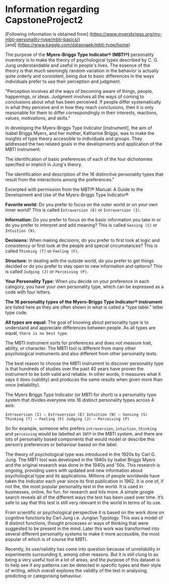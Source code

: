 # Information regarding CapstoneProject2 

[Following information is obtained from] (https://www.myersbriggs.org/my-mbti-personality-type/mbti-basics/)  
[and] (https://www.kaggle.com/datasnaek/mbti-type/home)


The purpose of the __Myers-Briggs Type Indicator® (MBTI®)__ personality inventory is to make the theory of psychological types described by C. G. Jung understandable and useful in people's lives. The essence of the theory is that much seemingly random variation in the behavior is actually quite orderly and consistent, being due to basic differences in the ways individuals prefer to use their perception and judgment.

"Perception involves all the ways of becoming aware of things, people, happenings, or ideas. Judgment involves all the ways of coming to conclusions about what has been perceived. If people differ systematically in what they perceive and in how they reach conclusions, then it is only reasonable for them to differ correspondingly in their interests, reactions, values, motivations, and skills."

In developing the Myers-Briggs Type Indicator [instrument], the aim of Isabel Briggs Myers, and her mother, Katharine Briggs, was to make the insights of type theory accessible to individuals and groups. They addressed the two related goals in the developments and application of the MBTI instrument:

The identification of basic preferences of each of the four dichotomies specified or implicit in Jung's theory.

The identification and description of the 16 distinctive personality types that result from the interactions among the preferences."

Excerpted with permission from the MBTI® Manual: A Guide to the Development and Use of the Myers-Briggs Type Indicator®

__Favorite world:__ Do you prefer to focus on the outer world or on your own inner world? This is called `Extraversion (E)` or `Introversion (I)`.

__Information:__ Do you prefer to focus on the basic information you take in or do you prefer to interpret and add meaning? This is called `Sensing (S)` or `Intuition (N)`.

__Decisions:__ When making decisions, do you prefer to first look at logic and consistency or first look at the people and special circumstances? This is called `Thinking (T)` or `Feeling (F)`.

__Structure:__ In dealing with the outside world, do you prefer to get things decided or do you prefer to stay open to new information and options? This is called `Judging (J)` or `Perceiving (P)`.

__Your Personality Type:__ When you decide on your preference in each category, you have your own personality type, which can be expressed as a code with four letters.

__The 16 personality types of the Myers-Briggs Type Indicator® instrument__ are listed here as they are often shown in what is called a "type table." letter type code. 

__All types are equal:__ The goal of knowing about personality type is to understand and appreciate differences between people. As all types are equal, `there is no best type`.

The MBTI instrument sorts for preferences and does not measure trait, ability, or character. The MBTI tool is different from many other psychological instruments and also different from other personality tests.

The best reason to choose the MBTI instrument to discover personality type is that hundreds of studies over the past 40 years have proven the instrument to be both valid and reliable. In other words, it measures what it says it does (validity) and produces the same results when given more than once (reliability). 

The Myers Briggs Type Indicator (or MBTI for short) is a personality type system that divides everyone into 16 distinct personality types across 4 axis:

`Introversion (I) – Extroversion (E)
Intuition (N) – Sensing (S)
Thinking (T) – Feeling (F)
Judging (J) – Perceiving (P)`

So for example, someone who prefers `introversion`, `intuition`, `thinking` and `perceiving` would be labelled an `INTP` in the MBTI system, and there are lots of personality based components that would model or describe this person’s preferences or behaviour based on the label.

The theory of psychological type was introduced in the 1920s by Carl G. Jung. The MBTI tool was developed in the 1940s by Isabel Briggs Myers and the original research was done in the 1940s and '50s. This research is ongoing, providing users with updated and new information about psychological type and its applications. Millions of people worldwide have taken the Indicator each year since its first publication in 1962. It is one of, if not the, the most popular personality test in the world. It is used in businesses, online, for fun, for research and lots more. A simple google search reveals all of the different ways the test has been used over time. It’s safe to say that this test is still very relevant in the world in terms of its use.

From scientific or psychological perspective it is based on the work done on cognitive functions by Carl Jung i.e. Jungian Typology. This was a model of 8 distinct functions, thought processes or ways of thinking that were suggested to be present in the mind. Later this work was transformed into several different personality systems to make it more accessible, the most popular of which is of course the MBTI.

Recently, its use/validity has come into question because of unreliability in experiments surrounding it, among other reasons. But it is still clung to as being a very useful tool in a lot of areas, and the purpose of this dataset is to help see if any patterns can be detected in specific types and their style of writing, which overall explores the validity of the test in analysing, predicting or categorising behaviour.

